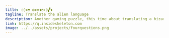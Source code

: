 ```yaml
---
title: ▯◊◈◓ ◐◈▬◖◔▸◊▞◖
tagline: Translate the alien language
description: Another gaming puzzle, this time about translating a bizarre language using your gaming knowledge. Note: This was made in 2022 and clues will not take into account any games released since then.
link: https://q.insideskeleton.com
image: ../../assets/projects/fourquestions.png
---
```

